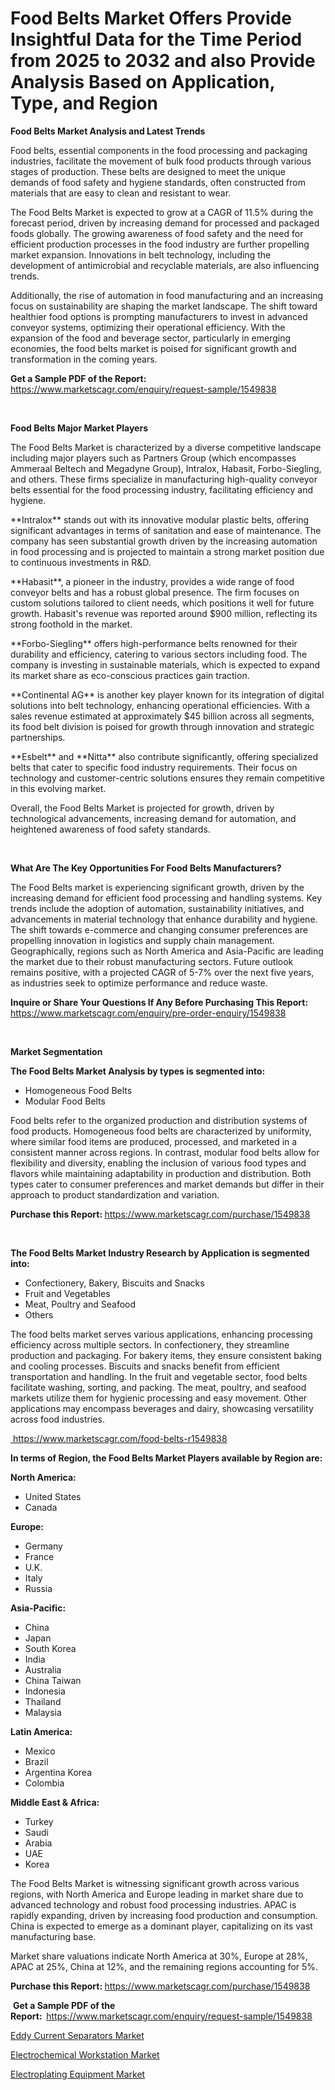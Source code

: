 <p><h1>Food Belts Market Offers Provide Insightful Data for the Time Period from 2025 to 2032 and also Provide Analysis Based on Application, Type, and Region</h1></p><p><strong>Food Belts Market Analysis and Latest Trends</strong></p>
<p><p>Food belts, essential components in the food processing and packaging industries, facilitate the movement of bulk food products through various stages of production. These belts are designed to meet the unique demands of food safety and hygiene standards, often constructed from materials that are easy to clean and resistant to wear.</p><p>The Food Belts Market is expected to grow at a CAGR of 11.5% during the forecast period, driven by increasing demand for processed and packaged foods globally. The growing awareness of food safety and the need for efficient production processes in the food industry are further propelling market expansion. Innovations in belt technology, including the development of antimicrobial and recyclable materials, are also influencing trends.</p><p>Additionally, the rise of automation in food manufacturing and an increasing focus on sustainability are shaping the market landscape. The shift toward healthier food options is prompting manufacturers to invest in advanced conveyor systems, optimizing their operational efficiency. With the expansion of the food and beverage sector, particularly in emerging economies, the food belts market is poised for significant growth and transformation in the coming years.</p></p>
<p><strong>Get a Sample PDF of the Report:&nbsp;</strong> <a href="https://www.marketscagr.com/enquiry/request-sample/1549838?utm_campaign=2114&utm_medium=2&utm_source=Github&utm_content=ia&utm_term=08042025&utm_id=food-belts">https://www.marketscagr.com/enquiry/request-sample/1549838</a></p>
<p>&nbsp;</p>
<p><strong>Food Belts Major Market Players</strong></p>
<p><p>The Food Belts Market is characterized by a diverse competitive landscape including major players such as Partners Group (which encompasses Ammeraal Beltech and Megadyne Group), Intralox, Habasit, Forbo-Siegling, and others. These firms specialize in manufacturing high-quality conveyor belts essential for the food processing industry, facilitating efficiency and hygiene.</p><p>**Intralox** stands out with its innovative modular plastic belts, offering significant advantages in terms of sanitation and ease of maintenance. The company has seen substantial growth driven by the increasing automation in food processing and is projected to maintain a strong market position due to continuous investments in R&D.</p><p>**Habasit**, a pioneer in the industry, provides a wide range of food conveyor belts and has a robust global presence. The firm focuses on custom solutions tailored to client needs, which positions it well for future growth. Habasit's revenue was reported around $900 million, reflecting its strong foothold in the market.</p><p>**Forbo-Siegling** offers high-performance belts renowned for their durability and efficiency, catering to various sectors including food. The company is investing in sustainable materials, which is expected to expand its market share as eco-conscious practices gain traction.</p><p>**Continental AG** is another key player known for its integration of digital solutions into belt technology, enhancing operational efficiencies. With a sales revenue estimated at approximately $45 billion across all segments, its food belt division is poised for growth through innovation and strategic partnerships.</p><p>**Esbelt** and **Nitta** also contribute significantly, offering specialized belts that cater to specific food industry requirements. Their focus on technology and customer-centric solutions ensures they remain competitive in this evolving market.</p><p>Overall, the Food Belts Market is projected for growth, driven by technological advancements, increasing demand for automation, and heightened awareness of food safety standards.</p></p>
<p>&nbsp;</p>
<p><strong>What Are The Key Opportunities For Food Belts Manufacturers?</strong></p>
<p><p>The Food Belts market is experiencing significant growth, driven by the increasing demand for efficient food processing and handling systems. Key trends include the adoption of automation, sustainability initiatives, and advancements in material technology that enhance durability and hygiene. The shift towards e-commerce and changing consumer preferences are propelling innovation in logistics and supply chain management. Geographically, regions such as North America and Asia-Pacific are leading the market due to their robust manufacturing sectors. Future outlook remains positive, with a projected CAGR of 5-7% over the next five years, as industries seek to optimize performance and reduce waste.</p></p>
<p><strong>Inquire or Share Your Questions If Any Before Purchasing This Report:</strong> <a href="https://www.marketscagr.com/enquiry/pre-order-enquiry/1549838?utm_campaign=2114&utm_medium=2&utm_source=Github&utm_content=ia&utm_term=08042025&utm_id=food-belts">https://www.marketscagr.com/enquiry/pre-order-enquiry/1549838</a></p>
<p>&nbsp;</p>
<p><strong>Market Segmentation</strong></p>
<p><strong>The Food Belts Market Analysis by types is segmented into:</strong></p>
<p><ul><li>Homogeneous Food Belts</li><li>Modular Food Belts</li></ul></p>
<p><p>Food belts refer to the organized production and distribution systems of food products. Homogeneous food belts are characterized by uniformity, where similar food items are produced, processed, and marketed in a consistent manner across regions. In contrast, modular food belts allow for flexibility and diversity, enabling the inclusion of various food types and flavors while maintaining adaptability in production and distribution. Both types cater to consumer preferences and market demands but differ in their approach to product standardization and variation.</p></p>
<p><strong>Purchase this Report:&nbsp;</strong><a href="https://www.marketscagr.com/purchase/1549838?utm_campaign=2114&utm_medium=2&utm_source=Github&utm_content=ia&utm_term=08042025&utm_id=food-belts">https://www.marketscagr.com/purchase/1549838</a></p>
<p>&nbsp;</p>
<p><strong>The Food Belts Market Industry Research by Application is segmented into:</strong></p>
<p><ul><li>Confectionery, Bakery, Biscuits and Snacks</li><li>Fruit and Vegetables</li><li>Meat, Poultry and Seafood</li><li>Others</li></ul></p>
<p><p>The food belts market serves various applications, enhancing processing efficiency across multiple sectors. In confectionery, they streamline production and packaging. For bakery items, they ensure consistent baking and cooling processes. Biscuits and snacks benefit from efficient transportation and handling. In the fruit and vegetable sector, food belts facilitate washing, sorting, and packing. The meat, poultry, and seafood markets utilize them for hygienic processing and easy movement. Other applications may encompass beverages and dairy, showcasing versatility across food industries.</p></p>
<p><a href="https://www.marketscagr.com/food-belts-r1549838?utm_campaign=2114&utm_medium=2&utm_source=Github&utm_content=ia&utm_term=08042025&utm_id=food-belts">&nbsp;https://www.marketscagr.com/food-belts-r1549838</a></p>
<p><strong>In terms of Region, the Food Belts Market Players available by Region are:</strong></p>
<p>
    <p> <strong> North America: </strong>
        <ul>
            <li>United States</li>
            <li>Canada</li>
        </ul>
        </p> 
    <p> <strong> Europe: </strong>
        <ul>
            <li>Germany</li>
            <li>France</li>
            <li>U.K.</li>
            <li>Italy</li>
            <li>Russia</li>
        </ul>
        </p> 
    <p> <strong> Asia-Pacific: </strong>
        <ul>
            <li>China</li>
            <li>Japan</li>
            <li>South Korea</li>
            <li>India</li>
            <li>Australia</li>
            <li>China Taiwan</li>
            <li>Indonesia</li>
            <li>Thailand</li>
            <li>Malaysia</li>
        </ul>
        </p> 
    <p> <strong> Latin America: </strong>
        <ul>
            <li>Mexico</li>
            <li>Brazil</li>
            <li>Argentina Korea</li>
            <li>Colombia</li>
        </ul>
        </p> 
    <p> <strong> Middle East & Africa: </strong>
        <ul>
            <li>Turkey</li>
            <li>Saudi</li>
            <li>Arabia</li>
            <li>UAE</li>
            <li>Korea</li>
        </ul>
    </p>
    </p>
<p><p>The Food Belts Market is witnessing significant growth across various regions, with North America and Europe leading in market share due to advanced technology and robust food processing industries. APAC is rapidly expanding, driven by increasing food production and consumption. China is expected to emerge as a dominant player, capitalizing on its vast manufacturing base. </p><p>Market share valuations indicate North America at 30%, Europe at 28%, APAC at 25%, China at 12%, and the remaining regions accounting for 5%.</p></p>
<p><strong>Purchase this Report: </strong><a href="https://www.marketscagr.com/purchase/1549838?utm_campaign=2114&utm_medium=2&utm_source=Github&utm_content=ia&utm_term=08042025&utm_id=food-belts">https://www.marketscagr.com/purchase/1549838</a></p>
<p>&nbsp;<strong>Get a Sample PDF of the Report:&nbsp;&nbsp;</strong><a href="https://www.marketscagr.com/enquiry/request-sample/1549838?utm_campaign=2114&utm_medium=2&utm_source=Github&utm_content=ia&utm_term=08042025&utm_id=food-belts">https://www.marketscagr.com/enquiry/request-sample/1549838</a></p>
<p><strong></strong></p>
<p><p><a href="https://github.com/uripeachrii/Market-Research-Report-List-1/blob/main/eddy-current-separators-market.md?utm_campaign=2114&utm_medium=2&utm_source=Github&utm_content=ia&utm_term=08042025&utm_id=food-belts">Eddy Current Separators Market</a></p><p><a href="https://github.com/janotjuljo/Market-Research-Report-List-1/blob/main/electrochemical-workstation-market.md?utm_campaign=2114&utm_medium=2&utm_source=Github&utm_content=ia&utm_term=08042025&utm_id=food-belts">Electrochemical Workstation Market</a></p><p><a href="https://github.com/taveyasenay/Market-Research-Report-List-1/blob/main/electroplating-equipment-market.md?utm_campaign=2114&utm_medium=2&utm_source=Github&utm_content=ia&utm_term=08042025&utm_id=food-belts">Electroplating Equipment Market</a></p></p>